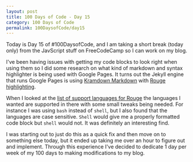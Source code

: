 ```yaml
---
layout: post
title: 100 Days of Code - Day 15
category: 100 Days of Code
permalink: 100DaysofCode/day15
---
```


Today is Day 15 of #100DaysofCode, and I am taking a short break (today only) from the JavScript stuff on FreeCodeCamp so I can work on my blog.

I've been having issues with getting my code blocks to look right when using them so I did some research on what kind of markdown and syntax highlighter is being used with Google Pages.  It turns out the Jekyll engine that runs Google Pages is using [Kramdown Markdown](https://kramdown.gettalong.org/quickref.html) with [Rouge highlighting](https://github.com/rouge-ruby/rouge).

When I looked at the [list of support languages for Rouge](https://github.com/rouge-ruby/rouge/wiki/List-of-supported-languages-and-lexers) the languages I wanted are supported in there with some small tweaks being needed. For instance I was using `bash` instead of `shell`, but I also found that the languages are case sensitive. `Shell` would give me a properly formatted code block but `shell` would not. It was definitely an interesting find.

I was starting out to just do this as a quick fix and then move on to something else today, but it ended up taking me over an hour to figure out and implement. Through this experience I've decided to dedicate 1 day per week of my 100 days to making modifications to my blog.

